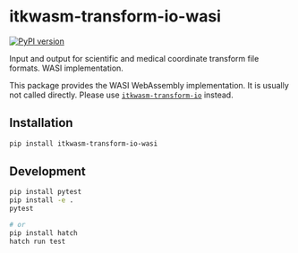 # itkwasm-transform-io-wasi

[![PyPI version](https://badge.fury.io/py/itkwasm-transform-io-wasi.svg)](https://badge.fury.io/py/itkwasm-transform-io-wasi)

Input and output for scientific and medical coordinate transform file formats. WASI implementation.

This package provides the WASI WebAssembly implementation. It is usually not called directly. Please use [`itkwasm-transform-io`](https://pypi.org/project/itkwasm-transform-io/) instead.


## Installation

```sh
pip install itkwasm-transform-io-wasi
```

## Development

```sh
pip install pytest
pip install -e .
pytest

# or
pip install hatch
hatch run test
```
